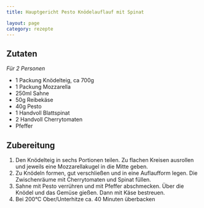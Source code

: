 ```yaml
---
title: Hauptgericht Pesto Knödelauflauf mit Spinat

layout: page
category: rezepte
---
```


Zutaten
-------
*Für 2 Personen*

- 1 Packung Knödelteig, ca 700g
- 1 Packung Mozzarella
- 250ml Sahne
- 50g Reibekäse
- 40g Pesto
- 1 Handvoll Blattspinat
- 2 Handvoll Cherrytomaten
- Pfeffer

Zubereitung
-----------
1. Den Knödelteig in sechs Portionen teilen. Zu flachen Kreisen ausrollen und jeweils eine Mozzarellakugel in die Mitte geben.
2. Zu Knödeln formen, gut verschließen und in eine Auflaufform legen. Die Zwischenräume mit Cherrytomaten und Spinat füllen.
3. Sahne mit Pesto verrühren und mit Pfeffer abschmecken. Über die Knödel und das Gemüse gießen. Dann mit Käse bestreuen.
4. Bei 200°C Ober/Unterhitze ca. 40 Minuten überbacken
